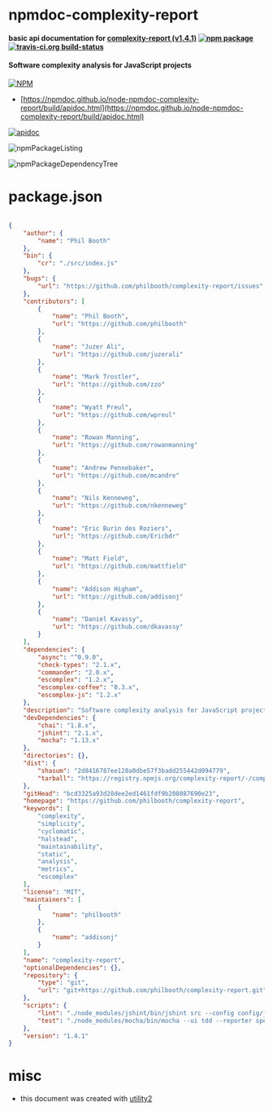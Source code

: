 # npmdoc-complexity-report

#### basic api documentation for  [complexity-report (v1.4.1)](https://github.com/philbooth/complexity-report)  [![npm package](https://img.shields.io/npm/v/npmdoc-complexity-report.svg?style=flat-square)](https://www.npmjs.org/package/npmdoc-complexity-report) [![travis-ci.org build-status](https://api.travis-ci.org/npmdoc/node-npmdoc-complexity-report.svg)](https://travis-ci.org/npmdoc/node-npmdoc-complexity-report)

#### Software complexity analysis for JavaScript projects

[![NPM](https://nodei.co/npm/complexity-report.png?downloads=true&downloadRank=true&stars=true)](https://www.npmjs.com/package/complexity-report)

- [https://npmdoc.github.io/node-npmdoc-complexity-report/build/apidoc.html](https://npmdoc.github.io/node-npmdoc-complexity-report/build/apidoc.html)

[![apidoc](https://npmdoc.github.io/node-npmdoc-complexity-report/build/screenCapture.buildCi.browser.%252Ftmp%252Fbuild%252Fapidoc.html.png)](https://npmdoc.github.io/node-npmdoc-complexity-report/build/apidoc.html)

![npmPackageListing](https://npmdoc.github.io/node-npmdoc-complexity-report/build/screenCapture.npmPackageListing.svg)

![npmPackageDependencyTree](https://npmdoc.github.io/node-npmdoc-complexity-report/build/screenCapture.npmPackageDependencyTree.svg)



# package.json

```json

{
    "author": {
        "name": "Phil Booth"
    },
    "bin": {
        "cr": "./src/index.js"
    },
    "bugs": {
        "url": "https://github.com/philbooth/complexity-report/issues"
    },
    "contributors": [
        {
            "name": "Phil Booth",
            "url": "https://github.com/philbooth"
        },
        {
            "name": "Juzer Ali",
            "url": "https://github.com/juzerali"
        },
        {
            "name": "Mark Trostler",
            "url": "https://github.com/zzo"
        },
        {
            "name": "Wyatt Preul",
            "url": "https://github.com/wpreul"
        },
        {
            "name": "Rowan Manning",
            "url": "https://github.com/rowanmanning"
        },
        {
            "name": "Andrew Pennebaker",
            "url": "https://github.com/mcandre"
        },
        {
            "name": "Nils Kenneweg",
            "url": "https://github.com/nkenneweg"
        },
        {
            "name": "Eric Burin des Roziers",
            "url": "https://github.com/Ericbdr"
        },
        {
            "name": "Matt Field",
            "url": "https://github.com/mattfield"
        },
        {
            "name": "Addison Higham",
            "url": "https://github.com/addisonj"
        },
        {
            "name": "Daniel Kavassy",
            "url": "https://github.com/dkavassy"
        }
    ],
    "dependencies": {
        "async": "^0.9.0",
        "check-types": "2.1.x",
        "commander": "2.0.x",
        "escomplex": "1.2.x",
        "escomplex-coffee": "0.3.x",
        "escomplex-js": "1.2.x"
    },
    "description": "Software complexity analysis for JavaScript projects",
    "devDependencies": {
        "chai": "1.8.x",
        "jshint": "2.1.x",
        "mocha": "1.13.x"
    },
    "directories": {},
    "dist": {
        "shasum": "2d8416787ee128a0dbe57f3badd255442d094779",
        "tarball": "https://registry.npmjs.org/complexity-report/-/complexity-report-1.4.1.tgz"
    },
    "gitHead": "bcd3325a93d28dee2ed1461fdf9b208087690e23",
    "homepage": "https://github.com/philbooth/complexity-report",
    "keywords": [
        "complexity",
        "simplicity",
        "cyclomatic",
        "halstead",
        "maintainability",
        "static",
        "analysis",
        "metrics",
        "escomplex"
    ],
    "license": "MIT",
    "maintainers": [
        {
            "name": "philbooth"
        },
        {
            "name": "addisonj"
        }
    ],
    "name": "complexity-report",
    "optionalDependencies": {},
    "repository": {
        "type": "git",
        "url": "git+https://github.com/philbooth/complexity-report.git"
    },
    "scripts": {
        "lint": "./node_modules/jshint/bin/jshint src --config config/jshint.json",
        "test": "./node_modules/mocha/bin/mocha --ui tdd --reporter spec --colors test"
    },
    "version": "1.4.1"
}
```



# misc
- this document was created with [utility2](https://github.com/kaizhu256/node-utility2)
